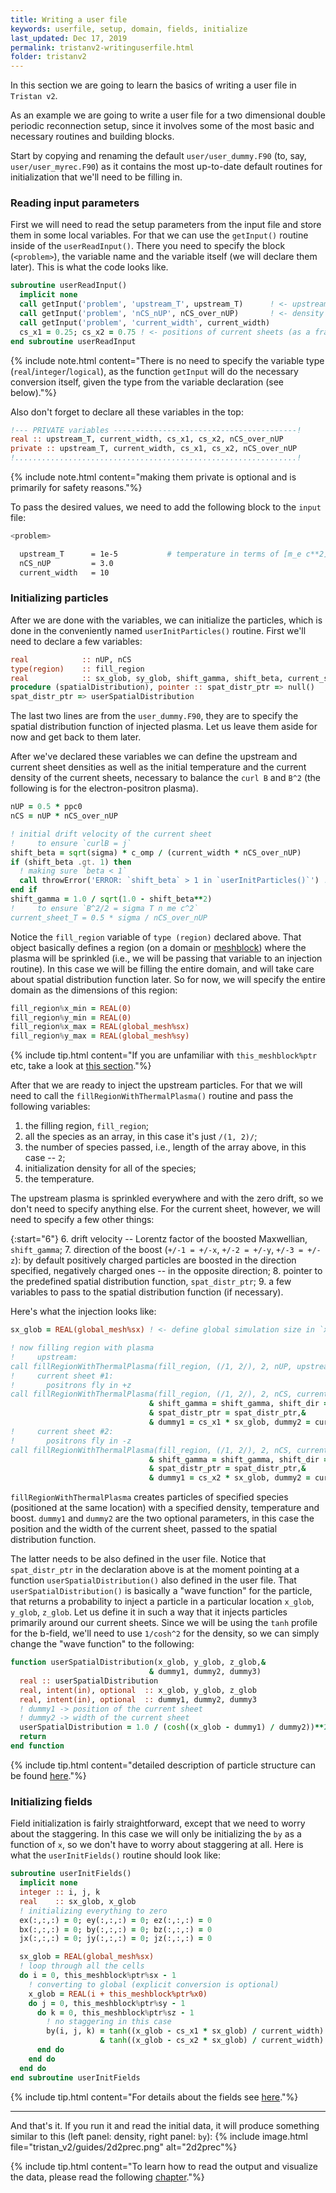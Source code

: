 ```yaml
---
title: Writing a user file
keywords: userfile, setup, domain, fields, initialize
last_updated: Dec 17, 2019
permalink: tristanv2-writinguserfile.html
folder: tristanv2
---
```


In this section we are going to learn the basics of writing a user file in `Tristan v2`.

As an example we are going to write a user file for a two dimensional double periodic reconnection setup, since it involves some of the most basic and necessary routines and building blocks.

Start by copying and renaming the default `user/user_dummy.F90` (to, say, `user/user_myrec.F90`) as it contains the most up-to-date default routines for initialization that we'll need to be filling in.

### Reading input parameters
First we will need to read the setup parameters from the input file and store them in some local variables. For that we can use the `getInput()` routine inside of the `userReadInput()`. There you need to specify the block (`<problem>`), the variable name and the variable itself (we will declare them later). This is what the code looks like.
``` fortran
subroutine userReadInput()
  implicit none
  call getInput('problem', 'upstream_T', upstream_T)      ! <- upstream temperature
  call getInput('problem', 'nCS_nUP', nCS_over_nUP)       ! <- density of the current sheet / density upstream
  call getInput('problem', 'current_width', current_width)
  cs_x1 = 0.25; cs_x2 = 0.75 ! <- positions of current sheets (as a fraction of the global size)
end subroutine userReadInput
```
{% include note.html content="There is no need to specify the variable type (`real`/`integer`/`logical`), as the function `getInput` will do the necessary conversion itself, given the type from the variable declaration (see below)."%}

Also don't forget to declare all these variables in the top:
```fortran
!--- PRIVATE variables -----------------------------------------!
real :: upstream_T, current_width, cs_x1, cs_x2, nCS_over_nUP
private :: upstream_T, current_width, cs_x1, cs_x2, nCS_over_nUP
!...............................................................!
```
{% include note.html content="making them private is optional and is primarily for safety reasons."%}

To pass the desired values, we need to add the following block to the `input` file:
```bash
<problem>

  upstream_T      = 1e-5           # temperature in terms of [m_e c**2]
  nCS_nUP         = 3.0
  current_width   = 10
```

### Initializing particles
After we are done with the variables, we can initialize the particles, which is done in the conveniently named `userInitParticles()` routine. First we'll need to declare a few variables:
```fortran
real            :: nUP, nCS
type(region)    :: fill_region
real            :: sx_glob, sy_glob, shift_gamma, shift_beta, current_sheet_T
procedure (spatialDistribution), pointer :: spat_distr_ptr => null()
spat_distr_ptr => userSpatialDistribution
```
The last two lines are from the `user_dummy.F90`, they are to specify the spatial distribution function of injected plasma. Let us leave them aside for now and get back to them later.

After we've declared these variables we can define the upstream and current sheet densities as well as the initial temperature and the current density of the current sheets, necessary to balance the `curl B` and `B^2` (the following is for the electron-positron plasma).
```fortran
nUP = 0.5 * ppc0
nCS = nUP * nCS_over_nUP

! initial drift velocity of the current sheet
!     to ensure `curlB = j`
shift_beta = sqrt(sigma) * c_omp / (current_width * nCS_over_nUP)
if (shift_beta .gt. 1) then
  ! making sure `beta < 1`
  call throwError('ERROR: `shift_beta` > 1 in `userInitParticles()`') ! < this will stop simulation with an error
end if
shift_gamma = 1.0 / sqrt(1.0 - shift_beta**2)
!     to ensure `B^2/2 = sigma T n me c^2`
current_sheet_T = 0.5 * sigma / nCS_over_nUP
```

Notice the `fill_region` variable of `type (region)` declared above. That object basically defines a region (on a domain or [meshblock](tristanv2-structure.html#domains)) where the plasma will be sprinkled (i.e., we will be passing that variable to an injection routine). In this case we will be filling the entire domain, and will take care about spatial distribution function later. So for now, we will specify the entire domain as the dimensions of this region:
```fortran
fill_region%x_min = REAL(0)
fill_region%y_min = REAL(0)
fill_region%x_max = REAL(global_mesh%sx)
fill_region%y_max = REAL(global_mesh%sy)
```
{% include tip.html content="If you are unfamiliar with `this_meshblock%ptr` etc, take a look at [this section](tristanv2-structure.html#domains)."%}

After that we are ready to inject the upstream particles. For that we will need to call the `fillRegionWithThermalPlasma()` routine and pass the following variables:
1. the filling region, `fill_region`;
2. all the species as an array, in this case it's just `/(1, 2)/`;
3. the number of species passed, i.e., length of the array above, in this case -- `2`;
4. initialization density for all of the species;
5. the temperature.

The upstream plasma is sprinkled everywhere and with the zero drift, so we don't need to specify anything else. For the current sheet, however, we will need to specify a few other things:

{:start="6"}
6. drift velocity -- Lorentz factor of the boosted Maxwellian, `shift_gamma`;
7. direction of the boost (`+/-1 = +/-x`, `+/-2 = +/-y`, `+/-3 = +/-z`): by default positively charged particles are boosted in the direction specified, negatively charged ones -- in the opposite direction;
8. pointer to the predefined spatial distribution function, `spat_distr_ptr`;
9. a few variables to pass to the spatial distribution function (if necessary).

Here's what the injection looks like:
```fortran
sx_glob = REAL(global_mesh%sx) ! <- define global simulation size in `x`

! now filling region with plasma
!     upstream:
call fillRegionWithThermalPlasma(fill_region, (/1, 2/), 2, nUP, upstream_T)
!     current sheet #1:
!       positrons fly in +z
call fillRegionWithThermalPlasma(fill_region, (/1, 2/), 2, nCS, current_sheet_T,&
                               & shift_gamma = shift_gamma, shift_dir = 3,&
                               & spat_distr_ptr = spat_distr_ptr,&
                               & dummy1 = cs_x1 * sx_glob, dummy2 = current_width)
!     current sheet #2:
!       positrons fly in -z
call fillRegionWithThermalPlasma(fill_region, (/1, 2/), 2, nCS, current_sheet_T,&
                               & shift_gamma = shift_gamma, shift_dir = -3,&
                               & spat_distr_ptr = spat_distr_ptr,&
                               & dummy1 = cs_x2 * sx_glob, dummy2 = current_width)
```
`fillRegionWithThermalPlasma` creates particles of specified species (positioned at the same location) with a specified density, temperature and boost. `dummy1` and `dummy2` are the two optional parameters, in this case the position and the width of the current sheet, passed to the spatial distribution function.

The latter needs to be also defined in the user file. Notice that `spat_distr_ptr` in the declaration above is at the moment pointing at a function `userSpatialDistribution()` also defined in the user file. That `userSpatialDistribution()` is basically a "wave function" for the particle, that returns a probability to inject a particle in a particular location `x_glob`, `y_glob`, `z_glob`. Let us define it in such a way that it injects particles primarily around our current sheets. Since we will be using the `tanh` profile for the b-field, we'll need to use `1/cosh^2` for the density, so we can simply change the "wave function" to the following:
```fortran
function userSpatialDistribution(x_glob, y_glob, z_glob,&
                               & dummy1, dummy2, dummy3)
  real :: userSpatialDistribution
  real, intent(in), optional  :: x_glob, y_glob, z_glob
  real, intent(in), optional  :: dummy1, dummy2, dummy3
  ! dummy1 -> position of the current sheet
  ! dummy2 -> width of the current sheet
  userSpatialDistribution = 1.0 / (cosh((x_glob - dummy1) / dummy2))**2
  return
end function
```

{% include tip.html content="detailed description of particle structure can be found [here](...)."%}

### Initializing fields
Field initialization is fairly straightforward, except that we need to worry about the staggering. In this case we will only be initializing the `by` as a function of `x`, so we don't have to worry about staggering at all. Here is what the `userInitFields()` routine should look like:
```fortran
subroutine userInitFields()
  implicit none
  integer :: i, j, k
  real    :: sx_glob, x_glob
  ! initializing everything to zero
  ex(:,:,:) = 0; ey(:,:,:) = 0; ez(:,:,:) = 0
  bx(:,:,:) = 0; by(:,:,:) = 0; bz(:,:,:) = 0
  jx(:,:,:) = 0; jy(:,:,:) = 0; jz(:,:,:) = 0

  sx_glob = REAL(global_mesh%sx)
  ! loop through all the cells
  do i = 0, this_meshblock%ptr%sx - 1
    ! converting to global (explicit conversion is optional)
    x_glob = REAL(i + this_meshblock%ptr%x0)
    do j = 0, this_meshblock%ptr%sy - 1
      do k = 0, this_meshblock%ptr%sz - 1
        ! no staggering in this case
        by(i, j, k) = tanh((x_glob - cs_x1 * sx_glob) / current_width) -&
                    & tanh((x_glob - cs_x2 * sx_glob) / current_width) - 1
      end do
    end do
  end do
end subroutine userInitFields
```
{% include tip.html content="For details about the fields see [here](tristanv2-structure.html#fields)."%}

---

And that's it. If you run it and read the initial data, it will produce something similar to this (left panel: density, right panel: `by`):
{% include image.html file="tristan_v2/guides/2d2prec.png" alt="2d2prec"%}

{% include tip.html content="To learn how to read the output and visualize the data, please read the following [chapter](...)."%}
